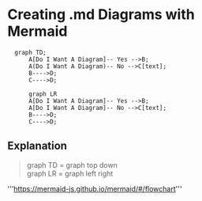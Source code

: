 # Creating .md Diagrams with Mermaid



```mermaid
  graph TD;    
      A[Do I Want A Diagram]-- Yes -->B;
      A(Do I Want A Diagram)-- No -->C[text];
      B---->D;
      C---->D;
```

```mermaid
      graph LR
      A[Do I Want A Diagram]-- Yes -->B;
      A[Do I Want A Diagram]-- No -->C[text];
      B---->D;
      C---->D;
```




## Explanation

> graph TD = graph top down <br>
>  graph LR = graph left right


'''https://mermaid-js.github.io/mermaid/#/flowchart'''


